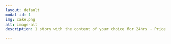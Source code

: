 ```yaml
---
layout: default
modal-id: 1
img: cake.png
alt: image-alt
description: 1 story with the content of your choice for 24hrs - Price: £30

---
```

